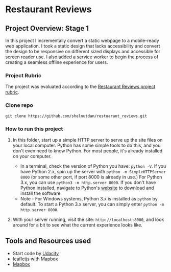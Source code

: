# Restaurant Reviews

## Project Overview: Stage 1

In this project I incrementally convert a static webpage to a mobile-ready web application. I took a static design that lacks accessibility and convert the design to be responsive on different sized displays and accessible for screen reader use. I also added a service worker to begin the process of creating a seamless offline experience for users.


### Project Rubric

The project was evaluated according to the [Restaurant Reviews project rubric](https://review.udacity.com/#!/rubrics/1090/view).

### Clone repo

`git clone https://github.com/shelnutdan/restuarant_reviews.git`

### How to run this project

1. In this folder, start up a simple HTTP server to serve up the site files on your local computer. Python has some simple tools to do this, and you don't even need to know Python. For most people, it's already installed on your computer.

    * In a terminal, check the version of Python you have: `python -V`. If you have Python 2.x, spin up the server with `python -m SimpleHTTPServer 8000` (or some other port, if port 8000 is already in use.) For Python 3.x, you can use `python3 -m http.server 8000`. If you don't have Python installed, navigate to Python's [website](https://www.python.org/) to download and install the software.
   * Note -  For Windows systems, Python 3.x is installed as `python` by default. To start a Python 3.x server, you can simply enter `python -m http.server 8000`.
2. With your server running, visit the site: `http://localhost:8000`, and look around for a bit to see what the current experience looks like.


## Tools and Resources used
- Start code by [Udacity](https://github.com/udacity/mws-restaurant-stage-1)
- [leafletjs](https://leafletjs.com/) with [Mapbox](https://www.mapbox.com/)
- [Mapbox](https://www.mapbox.com/)

